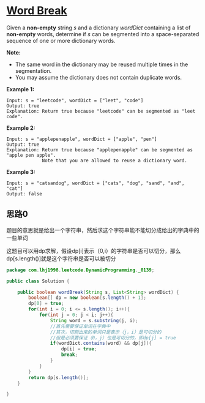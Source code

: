 # [Word Break](https://leetcode.com/problems/word-break/)

Given a **non-empty** string *s* and a dictionary *wordDict* containing a list of **non-empty** words, determine if *s* can be segmented into a space-separated sequence of one or more dictionary words.

**Note:**

- The same word in the dictionary may be reused multiple times in the segmentation.
- You may assume the dictionary does not contain duplicate words.

**Example 1:**

```
Input: s = "leetcode", wordDict = ["leet", "code"]
Output: true
Explanation: Return true because "leetcode" can be segmented as "leet code".
```

**Example 2:**

```
Input: s = "applepenapple", wordDict = ["apple", "pen"]
Output: true
Explanation: Return true because "applepenapple" can be segmented as "apple pen apple".
             Note that you are allowed to reuse a dictionary word.
```

**Example 3:**

```
Input: s = "catsandog", wordDict = ["cats", "dog", "sand", "and", "cat"]
Output: false
```

## 思路0

题目的意思就是给出一个字符串，然后求这个字符串能不能切分成给出的字典中的一些单词

这题目可以用dp求解，假设dp[i]表示（0,i）的字符串是否可以切分，那么dp[s.length()]就是这个字符串是否可以被切分

```java
package com.lhj1998.leetcode.DynamicProgramming._0139;

public class Solution {

    public boolean wordBreak(String s, List<String> wordDict) {
        boolean[] dp = new boolean[s.length() + 1];
        dp[0] = true;
        for(int i = 0; i <= s.length(); i++){
            for(int j = 0; j < i; j++){
                String word = s.substring(j, i);
                //首先需要保证单词在字典中
                //其次，切割出来的单词只是表示（j，i）是可切分的
                //但是必须要保证（0，j）也是可切分的，即dp[j] = true
                if(wordDict.contains(word) && dp[j]){
                    dp[i] = true;
                    break;
                }
            }
        }
        return dp[s.length()];
    }

}

```

